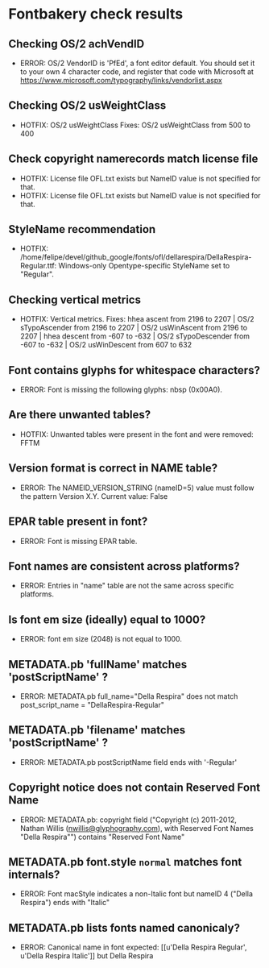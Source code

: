 # Fontbakery check results
## Checking OS/2 achVendID
* ERROR: OS/2 VendorID is 'PfEd', a font editor default. You should set it to your own 4 character code, and register that code with Microsoft at https://www.microsoft.com/typography/links/vendorlist.aspx

## Checking OS/2 usWeightClass
* HOTFIX: OS/2 usWeightClass Fixes: OS/2 usWeightClass from 500 to 400

## Check copyright namerecords match license file
* HOTFIX: License file OFL.txt exists but NameID value is not specified for that.
* HOTFIX: License file OFL.txt exists but NameID value is not specified for that.

## StyleName recommendation
* HOTFIX: /home/felipe/devel/github_google/fonts/ofl/dellarespira/DellaRespira-Regular.ttf: Windows-only Opentype-specific StyleName set to "Regular".

## Checking vertical metrics
* HOTFIX: Vertical metrics. Fixes: hhea ascent from 2196 to 2207 | OS/2 sTypoAscender from 2196 to 2207 | OS/2 usWinAscent from 2196 to 2207 | hhea descent from -607 to -632 | OS/2 sTypoDescender from -607 to -632 | OS/2 usWinDescent from 607 to 632

## Font contains glyphs for whitespace characters?
* ERROR: Font is missing the following glyphs: nbsp (0x00A0).

## Are there unwanted tables?
* HOTFIX: Unwanted tables were present in the font and were removed: FFTM

## Version format is correct in NAME table?
* ERROR: The NAMEID_VERSION_STRING (nameID=5) value must follow the pattern Version X.Y. Current value: False

## EPAR table present in font?
* ERROR: Font is missing EPAR table.

## Font names are consistent across platforms?
* ERROR: Entries in "name" table are not the same across specific platforms.

## Is font em size (ideally) equal to 1000?
* ERROR: font em size (2048) is not equal to 1000.

## METADATA.pb 'fullName' matches 'postScriptName' ?
* ERROR: METADATA.pb full_name="Della Respira" does not match post_script_name = "DellaRespira-Regular"

## METADATA.pb 'filename' matches 'postScriptName' ?
* ERROR: METADATA.pb postScriptName field ends with '-Regular'

## Copyright notice does not contain Reserved Font Name
* ERROR: METADATA.pb: copyright field ("Copyright (c) 2011-2012, Nathan Willis (nwillis@glyphography.com), with Reserved Font Names "Della Respira"") contains "Reserved Font Name"

## METADATA.pb font.style `normal` matches font internals?
* ERROR: Font macStyle indicates a non-Italic font but nameID 4 ("Della Respira") ends with "Italic"

## METADATA.pb lists fonts named canonicaly?
* ERROR: Canonical name in font expected: [[u'Della Respira Regular', u'Della Respira Italic']] but Della Respira

